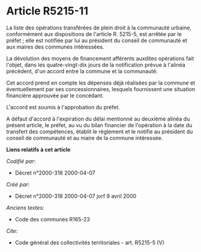 # Article R5215-11

La liste des opérations transférées de plein droit à la communauté urbaine, conformément aux dispositions de l'article R.
5215-5, est arrêtée par le préfet ; elle est notifiée par lui au président du conseil de communauté et aux maires des
communes intéressées.

La dévolution des moyens de financement afférents auxdites opérations fait l'objet, dans les quatre-vingt-dix jours de la
notification prévue à l'alinéa précédent, d'un accord entre la commune et la communauté.

Cet accord prend en compte les dépenses déjà réalisées par la commune et éventuellement par ses concessionnaires, lesquels
fournissent une situation financière approuvée par le concédant.

L'accord est soumis à l'approbation du préfet.

A défaut d'accord à l'expiration du délai mentionné au deuxième alinéa du présent article, le préfet, au vu du bilan
financier de l'opération à la date du transfert des compétences, établit le règlement et le notifie au président du conseil
de communauté et au maire de la commune intéressée.

**Liens relatifs à cet article**

_Codifié par_:

  - Décret n°2000-318 2000-04-07

_Créé par_:

  - Décret n°2000-318 2000-04-07 jorf 9 avril 2000

_Anciens textes_:

  - Code des communes R165-23

_Cite_:

  - Code général des collectivités territoriales - art. R5215-5 (V)
